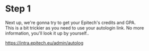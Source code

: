 # Step 1  
Next up, we're gonna try to get your Epitech's credits and GPA.  
This is a bit trickier as you need to use your autologin link. No more 
information, you'll look it up by yourself..
  
https://intra.epitech.eu/admin/autolog